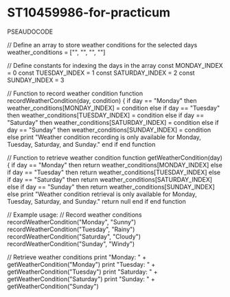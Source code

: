 # ST10459986-for-practicum
PSEAUDOCODE 


// Define an array to store weather conditions for the selected days
weather_conditions = ["", "", "", ""]

// Define constants for indexing the days in the array
const MONDAY_INDEX = 0
const TUESDAY_INDEX = 1
const SATURDAY_INDEX = 2
const SUNDAY_INDEX = 3

// Function to record weather condition
function recordWeatherCondition(day, condition) {
    if day == "Monday" then
        weather_conditions[MONDAY_INDEX] = condition
    else if day == "Tuesday" then
        weather_conditions[TUESDAY_INDEX] = condition
    else if day == "Saturday" then
        weather_conditions[SATURDAY_INDEX] = condition
    else if day == "Sunday" then
        weather_conditions[SUNDAY_INDEX] = condition
    else
        print "Weather condition recording is only available for Monday, Tuesday, Saturday, and Sunday."
    end if
end function

// Function to retrieve weather condition
function getWeatherCondition(day) {
    if day == "Monday" then
        return weather_conditions[MONDAY_INDEX]
    else if day == "Tuesday" then
        return weather_conditions[TUESDAY_INDEX]
    else if day == "Saturday" then
        return weather_conditions[SATURDAY_INDEX]
    else if day == "Sunday" then
        return weather_conditions[SUNDAY_INDEX]
    else
        print "Weather condition retrieval is only available for Monday, Tuesday, Saturday, and Sunday."
        return null
    end if
end function

// Example usage:
// Record weather conditions
recordWeatherCondition("Monday", "Sunny")
recordWeatherCondition("Tuesday", "Rainy")
recordWeatherCondition("Saturday", "Cloudy")
recordWeatherCondition("Sunday", "Windy")

// Retrieve weather conditions
print "Monday: " + getWeatherCondition("Monday")
print "Tuesday: " + getWeatherCondition("Tuesday")
print "Saturday: " + getWeatherCondition("Saturday")
print "Sunday: " + getWeatherCondition("Sunday")
